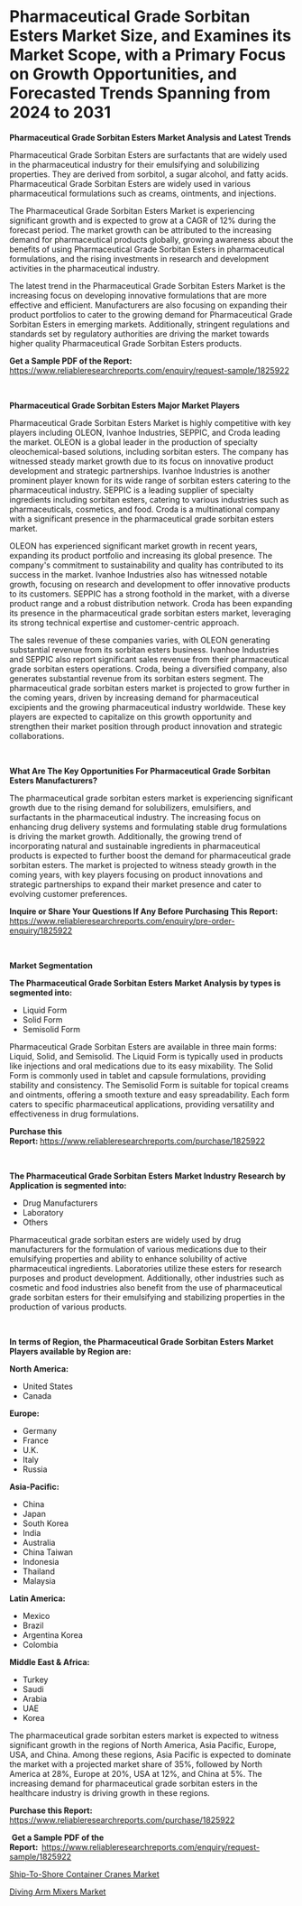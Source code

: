 <p><h1>Pharmaceutical Grade Sorbitan Esters Market Size, and Examines its Market Scope, with a Primary Focus on Growth Opportunities, and Forecasted Trends Spanning from 2024 to 2031</h1></p><p><strong>Pharmaceutical Grade Sorbitan Esters Market Analysis and Latest Trends</strong></p>
<p><p>Pharmaceutical Grade Sorbitan Esters are surfactants that are widely used in the pharmaceutical industry for their emulsifying and solubilizing properties. They are derived from sorbitol, a sugar alcohol, and fatty acids. Pharmaceutical Grade Sorbitan Esters are widely used in various pharmaceutical formulations such as creams, ointments, and injections.</p><p>The Pharmaceutical Grade Sorbitan Esters Market is experiencing significant growth and is expected to grow at a CAGR of 12% during the forecast period. The market growth can be attributed to the increasing demand for pharmaceutical products globally, growing awareness about the benefits of using Pharmaceutical Grade Sorbitan Esters in pharmaceutical formulations, and the rising investments in research and development activities in the pharmaceutical industry.</p><p>The latest trend in the Pharmaceutical Grade Sorbitan Esters Market is the increasing focus on developing innovative formulations that are more effective and efficient. Manufacturers are also focusing on expanding their product portfolios to cater to the growing demand for Pharmaceutical Grade Sorbitan Esters in emerging markets. Additionally, stringent regulations and standards set by regulatory authorities are driving the market towards higher quality Pharmaceutical Grade Sorbitan Esters products.</p></p>
<p><strong>Get a Sample PDF of the Report:&nbsp;</strong> <a href="https://www.reliableresearchreports.com/enquiry/request-sample/1825922">https://www.reliableresearchreports.com/enquiry/request-sample/1825922</a></p>
<p>&nbsp;</p>
<p><strong>Pharmaceutical Grade Sorbitan Esters Major Market Players</strong></p>
<p><p>Pharmaceutical Grade Sorbitan Esters Market is highly competitive with key players including OLEON, Ivanhoe Industries, SEPPIC, and Croda leading the market. OLEON is a global leader in the production of specialty oleochemical-based solutions, including sorbitan esters. The company has witnessed steady market growth due to its focus on innovative product development and strategic partnerships. Ivanhoe Industries is another prominent player known for its wide range of sorbitan esters catering to the pharmaceutical industry. SEPPIC is a leading supplier of specialty ingredients including sorbitan esters, catering to various industries such as pharmaceuticals, cosmetics, and food. Croda is a multinational company with a significant presence in the pharmaceutical grade sorbitan esters market.</p><p>OLEON has experienced significant market growth in recent years, expanding its product portfolio and increasing its global presence. The company's commitment to sustainability and quality has contributed to its success in the market. Ivanhoe Industries also has witnessed notable growth, focusing on research and development to offer innovative products to its customers. SEPPIC has a strong foothold in the market, with a diverse product range and a robust distribution network. Croda has been expanding its presence in the pharmaceutical grade sorbitan esters market, leveraging its strong technical expertise and customer-centric approach.</p><p>The sales revenue of these companies varies, with OLEON generating substantial revenue from its sorbitan esters business. Ivanhoe Industries and SEPPIC also report significant sales revenue from their pharmaceutical grade sorbitan esters operations. Croda, being a diversified company, also generates substantial revenue from its sorbitan esters segment. The pharmaceutical grade sorbitan esters market is projected to grow further in the coming years, driven by increasing demand for pharmaceutical excipients and the growing pharmaceutical industry worldwide. These key players are expected to capitalize on this growth opportunity and strengthen their market position through product innovation and strategic collaborations.</p></p>
<p>&nbsp;</p>
<p><strong>What Are The Key Opportunities For Pharmaceutical Grade Sorbitan Esters Manufacturers?</strong></p>
<p><p>The pharmaceutical grade sorbitan esters market is experiencing significant growth due to the rising demand for solubilizers, emulsifiers, and surfactants in the pharmaceutical industry. The increasing focus on enhancing drug delivery systems and formulating stable drug formulations is driving the market growth. Additionally, the growing trend of incorporating natural and sustainable ingredients in pharmaceutical products is expected to further boost the demand for pharmaceutical grade sorbitan esters. The market is projected to witness steady growth in the coming years, with key players focusing on product innovations and strategic partnerships to expand their market presence and cater to evolving customer preferences.</p></p>
<p><strong>Inquire or Share Your Questions If Any Before Purchasing This Report:</strong> <a href="https://www.reliableresearchreports.com/enquiry/pre-order-enquiry/1825922">https://www.reliableresearchreports.com/enquiry/pre-order-enquiry/1825922</a></p>
<p>&nbsp;</p>
<p><strong>Market Segmentation</strong></p>
<p><strong>The Pharmaceutical Grade Sorbitan Esters Market Analysis by types is segmented into:</strong></p>
<p><ul><li>Liquid Form</li><li>Solid Form</li><li>Semisolid Form</li></ul></p>
<p><p>Pharmaceutical Grade Sorbitan Esters are available in three main forms: Liquid, Solid, and Semisolid. The Liquid Form is typically used in products like injections and oral medications due to its easy mixability. The Solid Form is commonly used in tablet and capsule formulations, providing stability and consistency. The Semisolid Form is suitable for topical creams and ointments, offering a smooth texture and easy spreadability. Each form caters to specific pharmaceutical applications, providing versatility and effectiveness in drug formulations.</p></p>
<p><strong>Purchase this Report:&nbsp;</strong><a href="https://www.reliableresearchreports.com/purchase/1825922">https://www.reliableresearchreports.com/purchase/1825922</a></p>
<p>&nbsp;</p>
<p><strong>The Pharmaceutical Grade Sorbitan Esters Market Industry Research by Application is segmented into:</strong></p>
<p><ul><li>Drug Manufacturers</li><li>Laboratory</li><li>Others</li></ul></p>
<p><p>Pharmaceutical grade sorbitan esters are widely used by drug manufacturers for the formulation of various medications due to their emulsifying properties and ability to enhance solubility of active pharmaceutical ingredients. Laboratories utilize these esters for research purposes and product development. Additionally, other industries such as cosmetic and food industries also benefit from the use of pharmaceutical grade sorbitan esters for their emulsifying and stabilizing properties in the production of various products.</p></p>
<p>&nbsp;</p>
<p><strong>In terms of Region, the Pharmaceutical Grade Sorbitan Esters Market Players available by Region are:</strong></p>
<p>
    <p> <strong> North America: </strong>
        <ul>
            <li>United States</li>
            <li>Canada</li>
        </ul>
        </p> 
    <p> <strong> Europe: </strong>
        <ul>
            <li>Germany</li>
            <li>France</li>
            <li>U.K.</li>
            <li>Italy</li>
            <li>Russia</li>
        </ul>
        </p> 
    <p> <strong> Asia-Pacific: </strong>
        <ul>
            <li>China</li>
            <li>Japan</li>
            <li>South Korea</li>
            <li>India</li>
            <li>Australia</li>
            <li>China Taiwan</li>
            <li>Indonesia</li>
            <li>Thailand</li>
            <li>Malaysia</li>
        </ul>
        </p> 
    <p> <strong> Latin America: </strong>
        <ul>
            <li>Mexico</li>
            <li>Brazil</li>
            <li>Argentina Korea</li>
            <li>Colombia</li>
        </ul>
        </p> 
    <p> <strong> Middle East & Africa: </strong>
        <ul>
            <li>Turkey</li>
            <li>Saudi</li>
            <li>Arabia</li>
            <li>UAE</li>
            <li>Korea</li>
        </ul>
    </p>
    </p>
<p><p>The pharmaceutical grade sorbitan esters market is expected to witness significant growth in the regions of North America, Asia Pacific, Europe, USA, and China. Among these regions, Asia Pacific is expected to dominate the market with a projected market share of 35%, followed by North America at 28%, Europe at 20%, USA at 12%, and China at 5%. The increasing demand for pharmaceutical grade sorbitan esters in the healthcare industry is driving growth in these regions.</p></p>
<p><strong>Purchase this Report: </strong><a href="https://www.reliableresearchreports.com/purchase/1825922">https://www.reliableresearchreports.com/purchase/1825922</a></p>
<p>&nbsp;<strong>Get a Sample PDF of the Report:&nbsp;&nbsp;</strong><a href="https://www.reliableresearchreports.com/enquiry/request-sample/1825922">https://www.reliableresearchreports.com/enquiry/request-sample/1825922</a></p>
<p><strong></strong></p>
<p><p><a href="https://gratis-rainforest-2ca.notion.site/Ship-To-Shore-Container-Cranes-Market-Size-Focuses-on-Market-Dynamics-In-Depth-Analysis-and-Future--1bbbe16851ea456c80b366a3eb2004dd">Ship-To-Shore Container Cranes Market</a></p><p><a href="https://crocus-run-b5a.notion.site/Diving-Arm-Mixers-Market-Offer-Valuable-Insights-into-Market-Size-Market-Share-Market-Trends-and--d0b836b5299444ebac469c62dfd23295">Diving Arm Mixers Market</a></p></p>